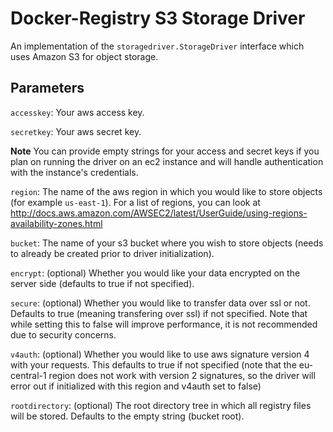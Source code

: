 Docker-Registry S3 Storage Driver
=========================================

An implementation of the `storagedriver.StorageDriver` interface which uses Amazon S3 for object storage.

## Parameters

`accesskey`: Your aws access key.

`secretkey`: Your aws secret key.

**Note** You can provide empty strings for your access and secret keys if you plan on running the driver on an ec2 instance and will handle authentication with the instance's credentials.

`region`: The name of the aws region in which you would like to store objects (for example `us-east-1`). For a list of regions, you can look at http://docs.aws.amazon.com/AWSEC2/latest/UserGuide/using-regions-availability-zones.html

`bucket`: The name of your s3 bucket where you wish to store objects (needs to already be created prior to driver initialization).

`encrypt`: (optional) Whether you would like your data encrypted on the server side (defaults to true if not specified).

`secure`: (optional) Whether you would like to transfer data over ssl or not. Defaults to true (meaning transfering over ssl) if not specified. Note that while setting this to false will improve performance, it is not recommended due to security concerns.

`v4auth`: (optional) Whether you would like to use aws signature version 4 with your requests. This defaults to true if not specified (note that the eu-central-1 region does not work with version 2 signatures, so the driver will error out if initialized with this region and v4auth set to false)

`rootdirectory`: (optional) The root directory tree in which all registry files will be stored. Defaults to the empty string (bucket root).